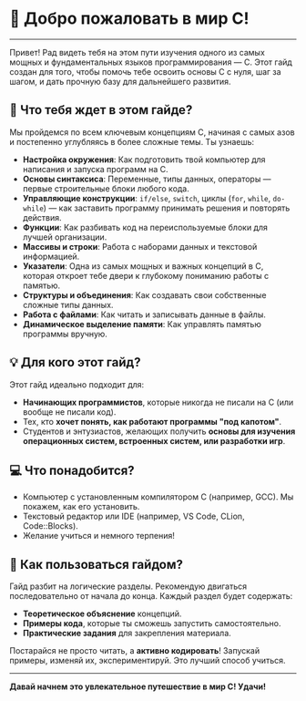 # 🚀 Добро пожаловать в мир C!

---

Привет! Рад видеть тебя на этом пути изучения одного из самых мощных и фундаментальных языков программирования — C. Этот гайд создан для того, чтобы помочь тебе освоить основы C с нуля, шаг за шагом, и дать прочную базу для дальнейшего развития.

## 🎯 Что тебя ждет в этом гайде?

Мы пройдемся по всем ключевым концепциям C, начиная с самых азов и постепенно углубляясь в более сложные темы. Ты узнаешь:

* **Настройка окружения**: Как подготовить твой компьютер для написания и запуска программ на C.
* **Основы синтаксиса**: Переменные, типы данных, операторы — первые строительные блоки любого кода.
* **Управляющие конструкции**: `if/else`, `switch`, циклы (`for`, `while`, `do-while`) — как заставить программу принимать решения и повторять действия.
* **Функции**: Как разбивать код на переиспользуемые блоки для лучшей организации.
* **Массивы и строки**: Работа с наборами данных и текстовой информацией.
* **Указатели**: Одна из самых мощных и важных концепций в C, которая откроет тебе двери к глубокому пониманию работы с памятью.
* **Структуры и объединения**: Как создавать свои собственные сложные типы данных.
* **Работа с файлами**: Как читать и записывать данные в файлы.
* **Динамическое выделение памяти**: Как управлять памятью программы вручную.

## 💡 Для кого этот гайд?

Этот гайд идеально подходит для:

* **Начинающих программистов**, которые никогда не писали на C (или вообще не писали код).
* Тех, кто **хочет понять, как работают программы "под капотом"**.
* Студентов и энтузиастов, желающих получить **основы для изучения операционных систем, встроенных систем, или разработки игр**.

## 💻 Что понадобится?

* Компьютер с установленным компилятором C (например, GCC). Мы покажем, как его установить.
* Текстовый редактор или IDE (например, VS Code, CLion, Code::Blocks).
* Желание учиться и немного терпения!

## 🚀 Как пользоваться гайдом?

Гайд разбит на логические разделы. Рекомендую двигаться последовательно от начала до конца. Каждый раздел будет содержать:

* **Теоретическое объяснение** концепций.
* **Примеры кода**, которые ты сможешь запустить самостоятельно.
* **Практические задания** для закрепления материала.

Постарайся не просто читать, а **активно кодировать**! Запускай примеры, изменяй их, экспериментируй. Это лучший способ учиться.


---

**Давай начнем это увлекательное путешествие в мир C! Удачи!**
